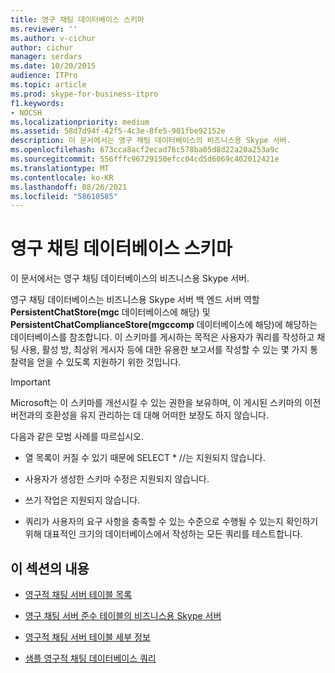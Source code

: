 ```yaml
---
title: 영구 채팅 데이터베이스 스키마
ms.reviewer: ''
ms.author: v-cichur
author: cichur
manager: serdars
ms.date: 10/20/2015
audience: ITPro
ms.topic: article
ms.prod: skype-for-business-itpro
f1.keywords:
- NOCSH
ms.localizationpriority: medium
ms.assetid: 58d7d94f-42f5-4c3e-8fe5-901fbe92152e
description: 이 문서에서는 영구 채팅 데이터베이스의 비즈니스용 Skype 서버.
ms.openlocfilehash: 673cca8acf2ecad76c578ba05d8d22a20a253a9c
ms.sourcegitcommit: 556fffc96729150efcc04cd5d6069c402012421e
ms.translationtype: MT
ms.contentlocale: ko-KR
ms.lasthandoff: 08/26/2021
ms.locfileid: "58610585"
---
```

# <a name="persistent-chat-database-schema"></a>영구 채팅 데이터베이스 스키마
 
이 문서에서는 영구 채팅 데이터베이스의 비즈니스용 Skype 서버.
  
영구 채팅 데이터베이스는 비즈니스용 Skype 서버 백 엔드 서버 역할 **PersistentChatStore(mgc** 데이터베이스에 해당) 및 **PersistentChatComplianceStore(mgccomp** 데이터베이스에 해당)에 해당하는 데이터베이스를 참조합니다. 이 스키마를 게시하는 목적은 사용자가 쿼리를 작성하고 채팅 사용, 활성 방, 최상위 게시자 등에 대한 유용한 보고서를 작성할 수 있는 몇 가지 통찰력을 얻을 수 있도록 지원하기 위한 것입니다.
  
> [!IMPORTANT]
> Microsoft는 이 스키마를 개선시킬 수 있는 권한을 보유하며, 이 게시된 스키마의 이전 버전과의 호환성을 유지 관리하는 데 대해 어떠한 보장도 하지 않습니다. 
  
다음과 같은 모범 사례를 따르십시오.
  
- 열 목록이 커질 수 있기 때문에 SELECT \* //는 지원되지 않습니다.
    
- 사용자가 생성한 스키마 수정은 지원되지 않습니다.
    
- 쓰기 작업은 지원되지 않습니다.
    
- 쿼리가 사용자의 요구 사항을 충족할 수 있는 수준으로 수행될 수 있는지 확인하기 위해 대표적인 크기의 데이터베이스에서 작성하는 모든 쿼리를 테스트합니다.
    
## <a name="in-this-section"></a>이 섹션의 내용

- [영구적 채팅 서버 테이블 목록](list-of-persistent-chat-server-tables.md)
    
- [영구 채팅 서버 준수 테이블의 비즈니스용 Skype 서버](list-of-persistent-chat-server-compliance-tables.md)
    
- [영구적 채팅 서버 테이블 세부 정보](persistent-chat-server-table-details.md)
    
- [샘플 영구적 채팅 데이터베이스 쿼리](sample-persistent-chat-database-queries.md)
    


